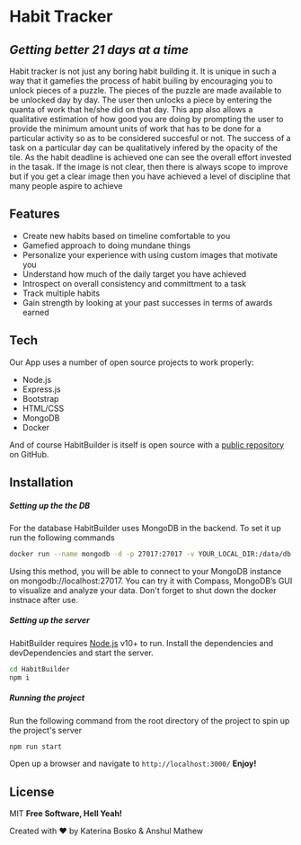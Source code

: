 # Habit Tracker 

## _Getting better 21 days at a time_
 
Habit tracker is not just any boring habit building it. It is  unique in such a way that it gamefies the process of habit builing by encouraging you to unlock pieces of a puzzle. The pieces of the puzzle are made available to be unlocked day by day. The user then unlocks a piece by entering the quanta of work that he/she did on that day. 
This app also allows a qualitative estimation of how good you are doing by prompting the user to provide the minimum amount units of work that has to be done for a particular activity so as to be considered succesful or not. The success of a task on a particular day can be qualitatively infered by the opacity of the tile.
As the habit deadline is achieved one can see the overall effort invested in the tasak. If the image is not clear, then there is always scope to improve but if you get a clear image then you have achieved a level of discipline that many people aspire to achieve

## Features

- Create new habits based on timeline comfortable to you
- Gamefied approach to doing mundane things
- Personalize your experience with using custom images that motivate you
- Understand how much of the daily target you have achieved
- Introspect on overall consistency and committment to a task
- Track multiple habits
- Gain strength by looking at your past successes in terms of awards earned

## Tech

Our App uses a number of open source projects to work properly:

- Node.js
- Express.js
- Bootstrap
- HTML/CSS
- MongoDB
- Docker

And of course HabitBuilder is itself is open source with a [public repository](https://github.com/k-bosko/HabitBuilder) on GitHub.

## Installation
##### Setting up the the DB
For the database HabitBuilder uses MongoDB in the backend. To set it up run the following commands

```sh
docker run --name mongodb -d -p 27017:27017 -v YOUR_LOCAL_DIR:/data/db mongo
```
Using this method, you will be able to connect to your MongoDB instance on mongodb://localhost:27017. You can try it with Compass, MongoDB’s GUI to visualize and analyze your data.
Don't forget to shut down the docker instnace after use.
##### Setting up the server
HabitBuilder requires [Node.js](https://nodejs.org/) v10+ to run.
Install the dependencies and devDependencies and start the server.

```sh
cd HabitBuilder
npm i
```
##### Running the project
Run the following command from the root directory of the project to spin up the project's server
```sh
npm run start
```
Open up a browser and navigate to ```http://localhost:3000/```
**Enjoy!**
## License

MIT
**Free Software, Hell Yeah!**


Created with ♥️ by Katerina Bosko & Anshul Mathew
